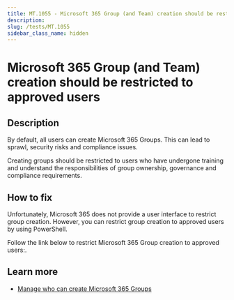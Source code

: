 ```yaml
---
title: MT.1055 - Microsoft 365 Group (and Team) creation should be restricted to approved users
description:
slug: /tests/MT.1055
sidebar_class_name: hidden
---
```


# Microsoft 365 Group (and Team) creation should be restricted to approved users

## Description

By default, all users can create Microsoft 365 Groups. This can lead to sprawl, security risks and compliance issues.

Creating groups should be restricted to users who have undergone training and understand the responsibilities of group ownership, governance and compliance requirements.

## How to fix

Unfortunately, Microsoft 365 does not provide a user interface to restrict group creation. However, you can restrict group creation to approved users by using PowerShell.

Follow the link below to restrict Microsoft 365 Group creation to approved users:.

## Learn more

- [Manage who can create Microsoft 365 Groups](https://learn.microsoft.com/en-us/microsoft-365/solutions/manage-creation-of-groups?view=o365-worldwide)
